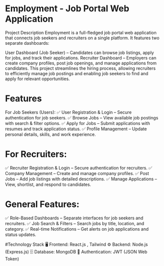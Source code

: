 # Employment - Job Portal Web Application
Project Description
Employment is a full-fledged job portal web application that connects job seekers and recruiters on a single platform. It features two separate dashboards:

User Dashboard (Job Seeker) – Candidates can browse job listings, apply for jobs, and track their applications.
Recruiter Dashboard – Employers can create company profiles, post job openings, and manage applications from candidates.
This project streamlines the hiring process, allowing recruiters to efficiently manage job postings and enabling job seekers to find and apply for relevant opportunities.

# Features
For Job Seekers (Users):
✅ User Registration & Login – Secure authentication for job seekers.
✅ Browse Jobs – View available job postings with search & filter options.
✅ Apply for Jobs – Submit applications with resumes and track application status.
✅ Profile Management – Update personal details, skills, and work experience.

# For Recruiters:
✅ Recruiter Registration & Login – Secure authentication for recruiters.
✅ Company Management – Create and manage company profiles.
✅ Post Jobs – Add job listings with detailed descriptions.
✅ Manage Applications – View, shortlist, and respond to candidates.

# General Features:
✅ Role-Based Dashboards – Separate interfaces for job seekers and recruiters.
✅ Job Search & Filters – Search jobs by title, location, and category.
✅ Real-time Notifications – Get alerts on job applications and status updates.

#Technology Stack
🖥 Frontend: React.js , Tailwind 
⚙ Backend: Node.js (Express.js)
🗄 Database: MongoDB 
🔐 Authentication: JWT (JSON Web Token)
